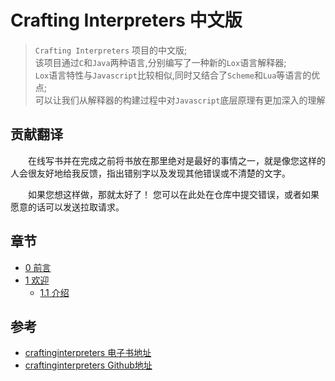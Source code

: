 # Crafting Interpreters 中文版
> `Crafting Interpreters` 项目的中文版;  
> 该项目通过`C`和`Java`两种语言,分别编写了一种新的`Lox`语言解释器;  
> `Lox`语言特性与`Javascript`比较相似,同时又结合了`Scheme`和`Lua`等语言的优点;  
> 可以让我们从解释器的构建过程中对`Javascript`底层原理有更加深入的理解

## 贡献翻译
&emsp;&emsp;在线写书并在完成之前将书放在那里绝对是最好的事情之一，就是像您这样的人会很友好地给我反馈，指出错别字以及发现其他错误或不清楚的文字。

&emsp;&emsp;如果您想这样做，那就太好了！ 您可以在此处在仓库中提交错误，或者如果愿意的话可以发送拉取请求。 

## 章节
- [0 前言](./00_preface.md)
- [1 欢迎](./10_welcome.md)
  - [1.1 介绍](./11_introduction.md)
## 参考
- [craftinginterpreters 电子书地址](https://craftinginterpreters.com/)
- [craftinginterpreters Github地址](https://github.com/munificent/craftinginterpreters)
  